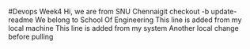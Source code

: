 #Devops Week4
Hi, we are from SNU Chennaigit checkout -b update-readme
We belong to School Of Engineering
This line is added from my local machine
This line is added from my system
Another local change before pulling
